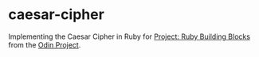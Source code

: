 # caesar-cipher
Implementing the Caesar Cipher in Ruby for <a href="http://www.theodinproject.com/ruby-programming/building-blocks?ref=lnav">Project: Ruby Building Blocks</a> from the <a href="http://www.theodinproject.com/">Odin Project</a>.

